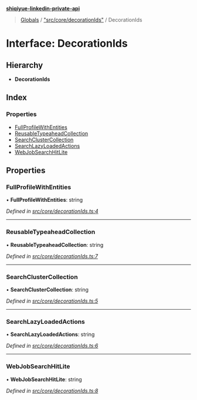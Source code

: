 **[shiqiyue-linkedin-private-api](../README.md)**

> [Globals](../globals.md) / ["src/core/decorationIds"](../modules/_src_core_decorationids_.md) / DecorationIds

# Interface: DecorationIds

## Hierarchy

* **DecorationIds**

## Index

### Properties

* [FullProfileWithEntities](_src_core_decorationids_.decorationids.md#fullprofilewithentities)
* [ReusableTypeaheadCollection](_src_core_decorationids_.decorationids.md#reusabletypeaheadcollection)
* [SearchClusterCollection](_src_core_decorationids_.decorationids.md#searchclustercollection)
* [SearchLazyLoadedActions](_src_core_decorationids_.decorationids.md#searchlazyloadedactions)
* [WebJobSearchHitLite](_src_core_decorationids_.decorationids.md#webjobsearchhitlite)

## Properties

### FullProfileWithEntities

•  **FullProfileWithEntities**: string

*Defined in [src/core/decorationIds.ts:4](https://github.com/shiqiyue/linkedin-private-api/blob/ff42743/src/core/decorationIds.ts#L4)*

___

### ReusableTypeaheadCollection

•  **ReusableTypeaheadCollection**: string

*Defined in [src/core/decorationIds.ts:7](https://github.com/shiqiyue/linkedin-private-api/blob/ff42743/src/core/decorationIds.ts#L7)*

___

### SearchClusterCollection

•  **SearchClusterCollection**: string

*Defined in [src/core/decorationIds.ts:5](https://github.com/shiqiyue/linkedin-private-api/blob/ff42743/src/core/decorationIds.ts#L5)*

___

### SearchLazyLoadedActions

•  **SearchLazyLoadedActions**: string

*Defined in [src/core/decorationIds.ts:6](https://github.com/shiqiyue/linkedin-private-api/blob/ff42743/src/core/decorationIds.ts#L6)*

___

### WebJobSearchHitLite

•  **WebJobSearchHitLite**: string

*Defined in [src/core/decorationIds.ts:8](https://github.com/shiqiyue/linkedin-private-api/blob/ff42743/src/core/decorationIds.ts#L8)*

